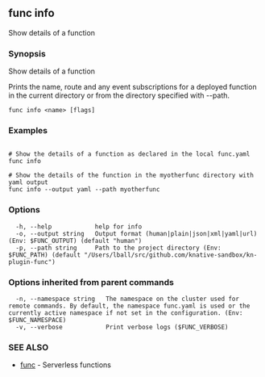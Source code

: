 ## func info

Show details of a function

### Synopsis

Show details of a function

Prints the name, route and any event subscriptions for a deployed function in
the current directory or from the directory specified with --path.


```
func info <name> [flags]
```

### Examples

```

# Show the details of a function as declared in the local func.yaml
func info

# Show the details of the function in the myotherfunc directory with yaml output
func info --output yaml --path myotherfunc

```

### Options

```
  -h, --help            help for info
  -o, --output string   Output format (human|plain|json|xml|yaml|url) (Env: $FUNC_OUTPUT) (default "human")
  -p, --path string     Path to the project directory (Env: $FUNC_PATH) (default "/Users/lball/src/github.com/knative-sandbox/kn-plugin-func")
```

### Options inherited from parent commands

```
  -n, --namespace string   The namespace on the cluster used for remote commands. By default, the namespace func.yaml is used or the currently active namespace if not set in the configuration. (Env: $FUNC_NAMESPACE)
  -v, --verbose            Print verbose logs ($FUNC_VERBOSE)
```

### SEE ALSO

* [func](func.md)	 - Serverless functions

